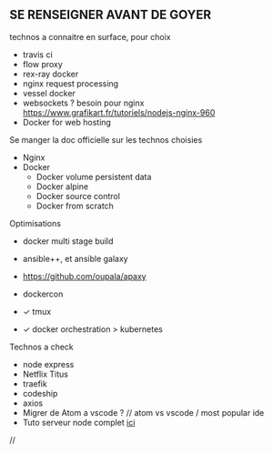 SE RENSEIGNER AVANT DE GOYER
----------------------------
technos a connaitre en surface, pour choix

-	travis ci
-	flow proxy
-	rex-ray docker
-	nginx request processing
-	vessel docker
-	websockets ? besoin pour nginx https://www.grafikart.fr/tutoriels/nodejs-nginx-960
-	Docker for web hosting

Se manger la doc officielle sur les technos choisies

- Nginx
- Docker
	-	Docker volume persistent data
	-	Docker alpine
	- Docker source control
	- Docker from scratch


Optimisations

-	docker multi stage build
- ansible++, et ansible galaxy
-	https://github.com/oupala/apaxy
-	dockercon
	
-	✓ tmux
-	✓ docker orchestration > kubernetes
	
Technos a check

-	node express
-	Netflix Titus
-	traefik
-	codeship
-	axios
-	Migrer de Atom a vscode ? // atom vs vscode / most popular ide
-	Tuto serveur node complet [ici](https://www.youtube.com/watch?v=XCgCjasqEFo&list=PLQlWzK5tU-gDyxC1JTpyC2avvJlt3hrIh&index=2)



































//